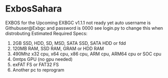 # ExbosSahara
EXBOS for the Upcoming EXBGC
v1.1.1 not ready yet
auto username is Githubuser@Exbgc and password is 0000
see login.py to change this when distrobuting
Estimated Required Specs:
1. 2GB SSD, HDD, SD, MSD, SATA SSD, SATA HDD or fdd
2. 120MB RAM, SSD RAM, GRAM or HDD RAM
3. 490Mhz x32 cpu, x64 cpu, x86 cpu, ARM cpu, ARM64 cpu or SOC cpu
4. 0mtps GPU (no gpu needed)
5. exFAT FS or FAT32 FS
6. Another pc to reprogram
